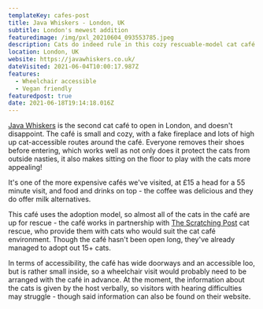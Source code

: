 ```yaml
---
templateKey: cafes-post
title: Java Whiskers - London, UK
subtitle: London's mewest addition
featuredimage: /img/pxl_20210604_093553785.jpeg
description: Cats do indeed rule in this cozy rescuable-model cat café!
location: London, UK
website: https://javawhiskers.co.uk/
dateVisited: 2021-06-04T10:00:17.987Z
features:
  - Wheelchair accessible
  - Vegan friendly
featuredpost: true
date: 2021-06-18T19:14:18.016Z
---
```

<!-- wp:paragraph -->

[Java Whiskers](https://javawhiskers.co.uk/) is the second cat café to open in London, and doesn't disappoint. The café is small and cozy, with a fake fireplace and lots of high up cat-accessible routes around the café. Everyone removes their shoes before entering, which works well as not only does it protect the cats from outside nasties, it also makes sitting on the floor to play with the cats more appealing!

<!-- /wp:paragraph -->

<!-- wp:paragraph -->

It's one of the more expensive cafés we've visited, at £15 a head for a 55 minute visit, and food and drinks on top - the coffee was delicious and they do offer milk alternatives.

<!-- /wp:paragraph -->

<!-- wp:paragraph -->

This café uses the adoption model, so almost all of the cats in the café are up for rescue - the café works in partnership with [The Scratching Post](http://www.scratchingpost.co.uk/) cat rescue, who provide them with cats who would suit the cat café environment. Though the café hasn't been open long, they've already managed to adopt out 15+ cats.

<!-- /wp:paragraph -->

<!-- wp:paragraph -->

In terms of accessibility, the café has wide doorways and an accessible loo, but is rather small inside, so a wheelchair visit would probably need to be arranged with the café in advance. At the moment, the information about the cats is given by the host verbally, so visitors with hearing difficulties may struggle - though said information can also be found on their website.

<!-- /wp:paragraph -->